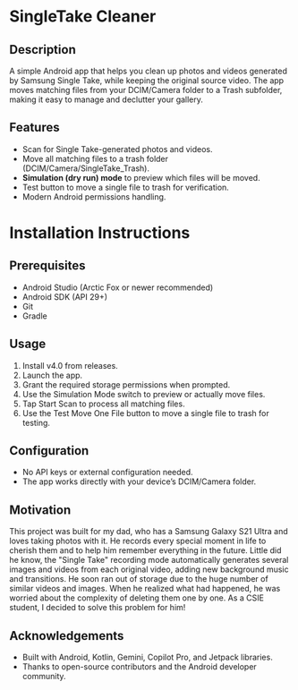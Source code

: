 # SingleTake Cleaner

## Description

A simple Android app that helps you clean up photos and videos generated by Samsung Single Take, while keeping the original source video. The app moves matching files from your DCIM/Camera folder to a Trash subfolder, making it easy to manage and declutter your gallery.


## Features

- Scan for Single Take-generated photos and videos.
- Move all matching files to a trash folder (DCIM/Camera/SingleTake_Trash).
- **Simulation (dry run) mode** to preview which files will be moved.
- Test button to move a single file to trash for verification.
- Modern Android permissions handling.

# Installation Instructions

## Prerequisites
- Android Studio (Arctic Fox or newer recommended)
- Android SDK (API 29+)
- Git
- Gradle

## Usage

1. Install v4.0 from releases.
2. Launch the app.
3. Grant the required storage permissions when prompted.
4. Use the Simulation Mode switch to preview or actually move files.
5. Tap Start Scan to process all matching files.
6. Use the Test Move One File button to move a single file to trash for testing.

## Configuration

- No API keys or external configuration needed.
- The app works directly with your device’s DCIM/Camera folder.

## Motivation

  This project was built for my dad, who has a Samsung Galaxy S21 Ultra and loves taking photos with it. He records every special moment in life to cherish them and to help him remember everything in the future. Little did he know, the "Single Take" recording mode automatically generates several images and videos from each original video, adding new background music and transitions. He soon ran out of storage due to the huge number of similar videos and images. When he realized what had happened, he was worried about the complexity of deleting them one by one. As a CSIE student, I decided to solve this problem for him!

## Acknowledgements

- Built with Android, Kotlin, Gemini, Copilot Pro, and Jetpack libraries.
- Thanks to open-source contributors and the Android developer community.











